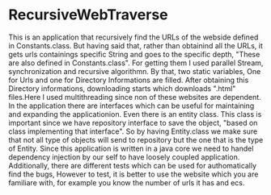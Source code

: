 # RecursiveWebTraverse
This is an application that recursively find the URLs of the webside defined in Constants.class.
But having said that, rather than obtainind all the URLs, it gets urls containings specific String and goes 
to the specific depth, "These are also defined in Constants.class".
For getting them I used parallel Stream, synchronization and recursive algorithmn. By that, two static variables, One for Urls and one for Directory Informations are filled.
After obtaining this Directory informations, downloading starts which downloads ".html" files.Here I used multithreading since non of these websites are 
dependent.
In the application there are interfaces which can be useful for maintaining and expanding the applicationion. Even there is an entity class. This class is important since we have repository interface to save the object, "based on class implementing that interface". So by having Entity.class we make sure that not all type of objects will send to repository but the one that is the type of Entity. 
Since this application is written in a java core we need to handel dependency injection by our self to have loosely coupled application.
Additionally, there are different tests which can be used for authomatically find the bugs, However to test, it is better to use the website which you are 
familiare with, for example you know the number of urls it has and ecs.
